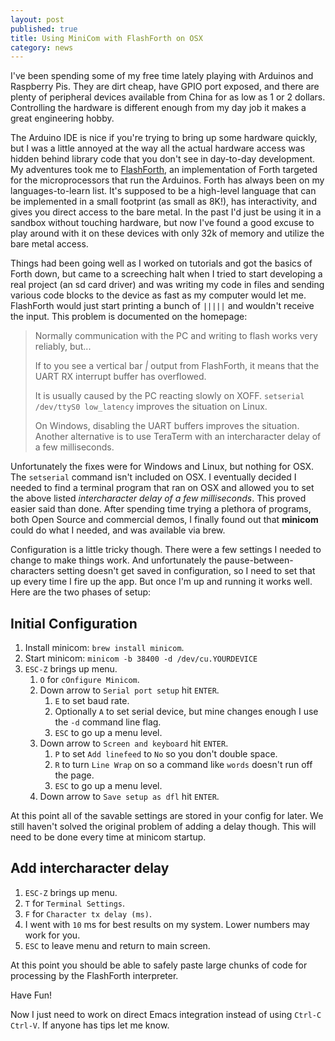 ```yaml
---
layout: post
published: true
title: Using MiniCom with FlashForth on OSX
category: news
---
```


I've been spending some of my free time lately playing with Arduinos and
Raspberry Pis. They are dirt cheap, have GPIO port exposed, and there are
plenty of peripheral devices available from China for as low as 1 or 2
dollars. Controlling the hardware is different enough from my day job it
makes a great engineering hobby.

The Arduino IDE is nice
if you're trying to bring up some hardware quickly, but I was a little annoyed
at the way all the actual hardware access was hidden behind library code that
you don't see in day-to-day development.   My adventures took me to [FlashForth](http://flashforth.com/), an implementation
of Forth targeted for the microprocessors that run the Arduinos. Forth has
always been on my languages-to-learn list. It's supposed to be a high-level
language that can be implemented in a small footprint (as small as 8K!), has interactivity,
and gives you direct access to the bare metal. In the past I'd just be using it
in a sandbox without touching hardware, but now I've found a good excuse to
play around with it on these devices with only 32k of memory and utilize the
bare metal access.

Things had been going well as I worked on tutorials and got the basics of
Forth down, but came to a screeching halt when I tried to start developing a
real project (an sd card driver) and was writing my code in files and
sending various code blocks to the device as fast as my computer would let me.
FlashForth would just start printing a bunch of `|||||` and wouldn't receive
the input. This problem is documented on the homepage:

> Normally communication with the PC and writing to flash works very reliably, but...
> 
> If to you see a vertical bar *|* output from FlashForth, it means that the
> UART RX interrupt buffer has overflowed.
> 
> It is usually caused by the PC reacting slowly on XOFF.
> `setserial /dev/ttyS0 low_latency` improves the situation on Linux.
>
> On Windows, disabling the UART buffers improves the situation.
> Another alternative is to use TeraTerm with an intercharacter delay of a few milliseconds.

Unfortunately the fixes were for Windows and Linux, but nothing for OSX. The `setserial`
command isn't included on OSX. I eventually decided I needed to find a terminal program
that ran on OSX and allowed you to set the above listed *intercharacter delay of a few milliseconds*.
This proved easier said than done. After spending time trying a plethora of programs, both
Open Source and commercial demos, I finally found out that **minicom** could do what I needed,
and was available via brew.

Configuration is a little tricky though. There were a few settings I needed to change to make
things work. And unfortunately the pause-between-characters setting doesn't get saved in
configuration, so I need to set that up every time I fire up the app. But once I'm up
and running it works well. Here are the two phases of setup:

## Initial Configuration

1.  Install minicom: `brew install minicom`.
1.  Start minicom: `minicom -b 38400 -d /dev/cu.YOURDEVICE`
1.  `ESC-Z` brings up menu.
    1. `O` for `cOnfigure Minicom`.
    1. Down arrow to `Serial port setup` hit `ENTER`.
        1. `E` to set baud rate.
        1. Optionally `A` to set serial device, but mine changes enough I use the `-d` command line flag.
        1. `ESC` to go up a menu level.
    1. Down arrow to `Screen and keyboard` hit `ENTER`.
        1. `P` to set `Add linefeed` to `No` so you don't double space.
        1. `R` to turn `Line Wrap` on so a command like `words` doesn't run off the page.
        1. `ESC` to go up a menu level.
    1. Down arrow to `Save setup as dfl` hit `ENTER`.

At this point all of the savable settings are stored in your config for later. We still haven't solved
the original problem of adding a delay though. This will need to be done every time at minicom startup.

## Add intercharacter delay

1.  `ESC-Z` brings up menu.
1. `T` for `Terminal Settings`.
1. `F` for `Character tx delay (ms)`.
1. I went with `10` ms for best results on my system. Lower numbers may work for you.
1. `ESC` to leave menu and return to main screen.

At this point you should be able to safely paste large chunks of code for processing by the FlashForth
interpreter.

Have Fun!

Now I just need to work on direct Emacs integration instead of using `Ctrl-C` `Ctrl-V`. If anyone has
tips let me know.
